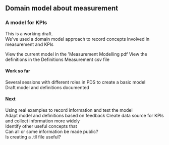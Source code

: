## Domain model about measurement

### A model for KPIs
This is a working draft.  
We've used a domain model approach to record concepts involved in measurement and KPIs

View the current model in the 'Measurement Modelling pdf
View the definitions in the Definitions Measurement csv file

#### Work so far
Several sessions with different roles in PDS to create a basic model  
Draft model and definitions documented

#### Next
Using real examples to record information and test the model  
Adapt model and definitions based on feedback
Create data source for KPIs and collect information more widely  
Identify other useful concepts that  
Can all or some information be made public?  
Is creating a .tll file useful?
